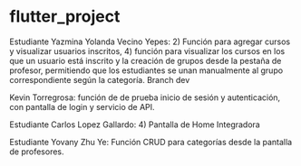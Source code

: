 # flutter_project

Estudiante Yazmina Yolanda Vecino Yepes: 2) Función para agregar cursos y visualizar usuarios inscritos, 4) función para visualizar los cursos en los que un usuario está inscrito y la creación de grupos desde la pestaña de profesor, permitiendo que los estudiantes se unan manualmente al grupo correspondiente según la categoría. Branch dev


Kevin Torregrosa: función de de prueba inicio de sesión y autenticación, con pantalla de login y servicio de API.

Estudiante Carlos Lopez Gallardo: 4) Pantalla de Home Integradora

Estudiante Yovany Zhu Ye: Función CRUD para categorías desde la pantalla de profesores.

